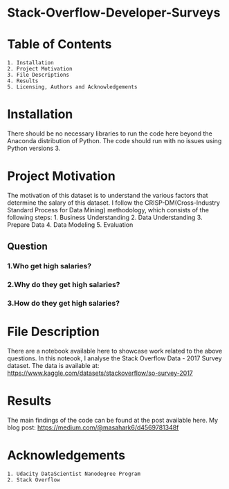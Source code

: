 # Stack-Overflow-Developer-Surveys
# Table of Contents

    1. Installation
    2. Project Motivation 
    3. File Descriptions
    4. Results
    5. Licensing, Authors and Acknowledgements
    
# Installation
There should be no necessary libraries to run the code here beyond the Anaconda distribution of Python. The code should run with no issues using Python versions 3.

# Project Motivation
The motivation of this dataset is to understand the various factors that determine the salary of this dataset.
I follow the CRISP-DM(Cross-Industry Standard Process for Data Mining) methodology, which consists of the following steps:
    1. Business Understanding
    2. Data Understanding
    3. Prepare Data
    4. Data Modeling
    5. Evaluation
## Question
### 1.Who get high salaries?
### 2.Why do they get high salaries?
### 3.How do they get high salaries?
    
# File Description
There are a notebook available here to showcase work related to the above questions.
In this noteook, I analyse the Stack Overflow Data - 2017 Survey dataset. The data is available at: https://www.kaggle.com/datasets/stackoverflow/so-survey-2017

# Results
The main findings of the code can be found at the post available here.
My blog post: https://medium.com/@masahark6/d4569781348f
    
# Acknowledgements
    1. Udacity DataScientist Nanodegree Program
    2. Stack Overflow
